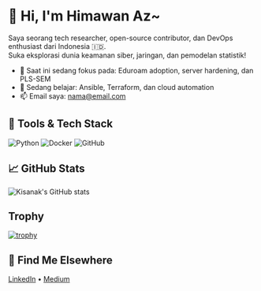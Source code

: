 # 👋 Hi, I'm Himawan Az~

Saya seorang tech researcher, open-source contributor, dan DevOps enthusiast dari Indonesia 🇮🇩.  
Suka eksplorasi dunia keamanan siber, jaringan, dan pemodelan statistik!

- 🔭 Saat ini sedang fokus pada: Eduroam adoption, server hardening, dan PLS-SEM
- 🌱 Sedang belajar: Ansible, Terraform, dan cloud automation
- 📫 Email saya: nama@email.com

## 🚀 Tools & Tech Stack
![Python](https://img.shields.io/badge/Python-3776AB?style=flat&logo=python&logoColor=white)
![Docker](https://img.shields.io/badge/Docker-2496ED?style=flat&logo=docker&logoColor=white)
![GitHub](https://img.shields.io/badge/GitHub-181717?style=flat&logo=github&logoColor=white)

## 📈 GitHub Stats
![Kisanak's GitHub stats](https://github-readme-stats.vercel.app/api?username=himawanTIF&show_icons=true&theme=radical)

## Trophy
[![trophy](https://github-profile-trophy.vercel.app/?username=himawanTIF&theme=onedark)](https://github.com/ryo-ma/github-profile-trophy)

## 🔗 Find Me Elsewhere
[LinkedIn](https://linkedin.com/in/himawan-az) • [Medium](https://medium.com/@himawan_azmi)
